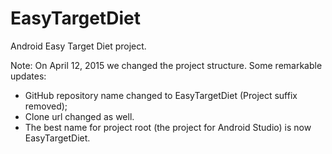 EasyTargetDiet
==============

Android Easy Target Diet project.

Note:
On April 12, 2015 we changed the project structure.
Some remarkable updates:
- GitHub repository name changed to EasyTargetDiet (Project suffix removed);
- Clone url changed as well.
- The best name for project root (the project for Android Studio) is now EasyTargetDiet.